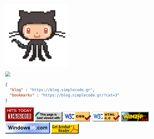 ![](./assets/img/hello.gif)

![](https://folding-at-home-badge-backend.simplecode.gr/api/badge/rept0id/?v=2)

```json
{
  "blog" : "https://blog.simplecode.gr",
  "bookmarks" : "https://blog.simplecode.gr/?cat=3"
}
```

![](./assets/img/counter.gif) ![](./assets/img/badge1.gif) ![](./assets/img/badge2.gif) ![](./assets/img/badge3.png) ![](./assets/img/badge4.gif) ![](./assets/img/badge5.gif) ![](./assets/img/badge6.gif)
